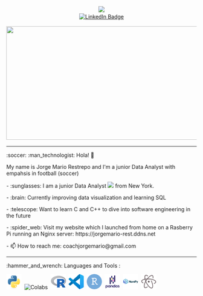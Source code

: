 <div id="header" align="center">
  <img src="https://media.giphy.com/media/oiF19DoZ8MtZhnElOd/giphy.gif" width="100"/>
</div>

<div id="header" align="center">
  <a href="https://www.linkedin.com/in/jorgemariorest">
    <img src="https://img.shields.io/badge/LinkedIn-blue?style=for-the-badge&logo=linkedin&logoColor=white" alt="LinkedIn Badge"/>
  </a>
</div>

<div id="header" align="center">
      <img src="https://komarev.com/ghpvc/?username=Jorge-Mario-18&style=flat-square&color=blue" alt=""/>
  </dic>
  
<div>
  <img src="https://media.giphy.com/media/2jMxXMfsJVJelv062L/giphy.gif" width="600" height="300"/>
</div>

---

<div id="header" align="left">
  <p> :soccer: :man_technologist: Hola! 👋 <p>
<p> My name is Jorge Mario Restrepo and I'm a junior Data Analyst with empahsis in football (soccer) <p>
<p> - :sunglasses: I am a junior Data Analyst <img src="https://media.giphy.com/media/iDaCeaKrHhUI1I8e2b/giphy.gif" width="30"> from New York.<p>
  <p> - :brain: Currently improving data visualization and learning SQL <p>
  <p> - :telescope: Want to learn C and C++ to dive into software engineering in the future <p>
  <p> - :spider_web: Visit my website which I launched from home on a Rasberry Pi running an Nginx server: https://jorgemario-rest.ddns.net <p>
  <p> - 📫 How to reach me: coachjorgemario@gmail.com <p>
</div>

---
<div od="header" align="left"> 
  <p> :hammer_and_wrench: Languages and Tools : <p>
  <img src="https://github.com/devicons/devicon/blob/master/icons/python/python-original.svg" title="Python" alt="Python" width="40" height="40"/>&nbsp;
  <img src="https://upload.wikimedia.org/wikipedia/commons/d/d0/Google_Colaboratory_SVG_Logo.svg" title="Colabs" alt="Colabs" width="40" height="40"/>&nbsp;
  <img src="https://github.com/devicons/devicon/blob/master/icons/r/r-original.svg" title="R" alt="R" width="40" height="40"/>&nbsp;
  <img src="https://github.com/devicons/devicon/blob/master/icons/vscode/vscode-original.svg" title="VSCode" alt="VSCode" width="40" height="40"/>&nbsp
  <img src="https://github.com/devicons/devicon/blob/master/icons/rstudio/rstudio-original.svg" title="RStudio" alt="RStudio" width="40" height="40"/>&nbsp
  <img src="https://github.com/devicons/devicon/blob/master/icons/pandas/pandas-original-wordmark.svg" title="Pandas" alt="Pandas" width="40" height="40"/>&nbsp
   <img src="https://github.com/devicons/devicon/blob/master/icons/numpy/numpy-original-wordmark.svg" title="Numpy" alt="Numpy" width="40" height="40"/>&nbsp
    <img src="https://github.com/devicons/devicon/blob/master/icons/atom/atom-original.svg" title="Atom" alt="Atom" width="40" height="40"/>&nbsp
  </div>



